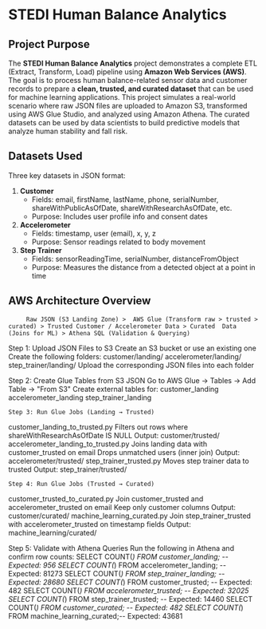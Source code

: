 # STEDI Human Balance Analytics

##  Project Purpose
The **STEDI Human Balance Analytics** project demonstrates a complete ETL (Extract, Transform, Load) pipeline using **Amazon Web Services (AWS)**. The goal is to process human balance-related sensor data and customer records to prepare a **clean, trusted, and curated dataset** that can be used for machine learning applications.
This project simulates a real-world scenario where raw JSON files are uploaded to Amazon S3, transformed using AWS Glue Studio, and analyzed using Amazon Athena. The curated datasets can be used by data scientists to build predictive models that analyze human stability and fall risk.

## Datasets Used
Three key datasets in JSON format:
1. **Customer**
   - Fields: email, firstName, lastName, phone, serialNumber, shareWithPublicAsOfDate, shareWithResearchAsOfDate, etc.
   - Purpose: Includes user profile info and consent dates
2. **Accelerometer**
   - Fields: timestamp, user (email), x, y, z
   - Purpose: Sensor readings related to body movement
3. **Step Trainer**
   - Fields: sensorReadingTime, serialNumber, distanceFromObject
   - Purpose: Measures the distance from a detected object at a point in time




## AWS Architecture Overview
         Raw JSON (S3 Landing Zone) >  AWS Glue (Transform raw > trusted > curated) > Trusted Customer / Accelerometer Data > Curated  Data (Joins for ML) > Athena SQL (Validation & Querying)

Step 1: Upload JSON Files to S3
Create an S3 bucket or use an existing one
Create the following folders:
customer/landing/
accelerometer/landing/
step_trainer/landing/
Upload the corresponding JSON files into each folder

Step 2: Create Glue Tables from S3 JSON
Go to AWS Glue → Tables → Add Table → "From S3"
Create external tables for:
customer_landing
accelerometer_landing
step_trainer_landing

	Step 3: Run Glue Jobs (Landing → Trusted)
customer_landing_to_trusted.py
Filters out rows where shareWithResearchAsOfDate IS NULL
Output: customer/trusted/
accelerometer_landing_to_trusted.py
Joins landing data with customer_trusted on email
Drops unmatched users (inner join)
Output: accelerometer/trusted/
step_trainer_trusted.py
Moves step trainer data to trusted
Output: step_trainer/trusted/

	Step 4: Run Glue Jobs (Trusted → Curated)
customer_trusted_to_curated.py
Join customer_trusted and accelerometer_trusted on email
Keep only customer columns
Output: customer/curated/
machine_learning_curated.py
Join step_trainer_trusted with accelerometer_trusted on timestamp fields
Output: machine_learning/curated/

Step 5: Validate with Athena Queries
Run the following in Athena and confirm row counts:
SELECT COUNT(*) FROM customer_landing;        -- Expected: 956
SELECT COUNT(*) FROM accelerometer_landing;   -- Expected: 81273
SELECT COUNT(*) FROM step_trainer_landing;    -- Expected: 28680
SELECT COUNT(*) FROM customer_trusted;        -- Expected: 482
SELECT COUNT(*) FROM accelerometer_trusted;   -- Expected: 32025
SELECT COUNT(*) FROM step_trainer_trusted;    -- Expected: 14460
SELECT COUNT(*) FROM customer_curated;        -- Expected: 482
SELECT COUNT(*) FROM machine_learning_curated;-- Expected: 43681
